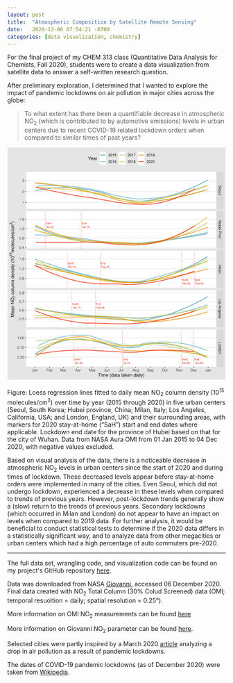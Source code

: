 ```yaml
---
layout: post
title:  "Atmospheric Composition by Satellite Remote Sensing"
date:   2020-12-06 07:54:21 -0700
categories: [data visualization, chemistry]
---
```


For the final project of my CHEM 313 class (Quantitative Data Analysis for Chemists, Fall 2020), students were to create a data visualization from satellite data to answer a self-written research question.

After preliminary exploration, I determined that I wanted to explore the impact of pandemic lockdowns on air pollution in major cities across the globe:


<blockquote>
To what extent has there been a quantifiable decrease in atmospheric NO<sub>2</sub> (which is contributed to by automotive emissions) levels in urban centers due to recent COVID-19 related lockdown orders when compared to similar times of past years?
</blockquote>


![Dec 2020 chemistry viz](/assets/visualizations/2020-12-no2.png)

Figure: Loess regression lines fitted to daily mean NO<sub>2</sub> column density (10<sup>15</sup> molecules/cm<sup>2</sup>) over time by year (2015 through 2020) in five urban centers (Seoul, South Korea; Hubei province, China; Milan, Italy; Los Angeles, California, USA; and London, England, UK) and their surrounding areas, with markers for 2020 stay-at-home (“SaH”) start and end dates where applicable. Lockdown end date for the province of Hubei based on that for the city of Wuhan. Data from NASA Aura OMI from 01 Jan 2015 to 04 Dec 2020, with negative values excluded.

Based on visual analysis of the data, there is a noticeable decrease in atmospheric NO<sub>2</sub> levels in urban centers since the start of 2020 and during times of lockdown. These decreased levels appear before stay-at-home orders were implemented in many of the cities. Even Seoul, which did not undergo lockdown, experienced a decrease in these levels when compared to trends of previous years. However, post-lockdown trends generally show a (slow) return to the trends of previous years. Secondary lockdowns (which occurred in Milan and London) do not appear to have an impact on levels when compared to 2019 data. For further analysis, it would be beneficial to conduct statistical tests to determine if the 2020 data differs in a statistically significant way, and to analyze data from other megacities or urban centers which had a high percentage of auto commuters pre-2020.

<hr>

 The full data set, wrangling code, and visualization code can be found on my project's GitHub repository [here](https://github.com/gmcginnis/Chem313_Lab13_SatelliteRS).

 Data was downloaded from NASA [Giovanni](https://giovanni.gsfc.nasa.gov/giovanni/), accessed 06 December 2020. Final data created with NO<sub>2</sub> Total Column (30% Colud Screened) data (OMI; temporal resuoltion = daily; spatial resolution = 0.25&#176;).

More information on OMI NO<sub>2</sub> measurements can be found [here](https://disc.gsfc.nasa.gov/datasets/OMNO2d_003/summary)

More information on Giovanni NO<sub>2</sub> parameter can be found [here](https://disc.gsfc.nasa.gov/information/glossary?title=Giovanni%20Parameter%20Definitions:%20Nitrogen%20Dioxide).

 Selected cities were partly inspired by a March 2020 [article](https://www.theguardian.com/environment/2020/mar/23/coronavirus-pandemic-leading-to-huge-drop-in-air-pollution) analyzing a drop in air pollution as a result of pandemic lockdowns.

 The dates of COVID-19 pandemic lockdowns (as of December 2020) were taken from [Wikipedia](https://en.wikipedia.org/wiki/COVID-19_pandemic_lockdowns).

